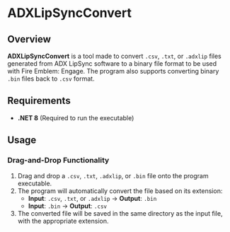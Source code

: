# ADXLipSyncConvert

## Overview
**ADXLipSyncConvert** is a tool made to convert `.csv`, `.txt`, or `.adxlip` files generated from ADX LipSync software to a binary file format to be used with Fire Emblem: Engage. The program also supports converting binary `.bin` files back to `.csv` format.  
  
  
## Requirements
- **.NET 8** (Required to run the executable)

## Usage

### Drag-and-Drop Functionality
1. Drag and drop a `.csv`, `.txt`, `.adxlip`, or `.bin` file onto the program executable.
2. The program will automatically convert the file based on its extension:
   - **Input**: `.csv`, `.txt`, or `.adxlip` → **Output**: `.bin`
   - **Input**: `.bin` → **Output**: `.csv`
3. The converted file will be saved in the same directory as the input file, with the appropriate extension.
